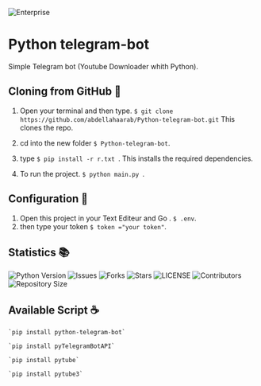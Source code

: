 ![Enterprise](https://github.com/abdellahaarab/ReduxToolkitApp/raw/main/public/assets/banner.jpg)


# Python telegram-bot
Simple Telegram bot (Youtube Downloader whith Python).



## Cloning from GitHub 📔

1. Open your terminal and then type. `$ git clone https://github.com/abdellahaarab/Python-telegram-bot.git` This clones the repo.
2. cd into the new folder `$ Python-telegram-bot`.

3. type  `$ pip install -r r.txt `. This installs the required dependencies.
4. To run the project. `$ python main.py `.

## Configuration 📔

1. Open this project in your Text Editeur and Go . `$ .env`.
2. then type your token `$ token ="your token"`.

##  Statistics 📚

![Python Version](https://img.shields.io/badge/Python-3-dodgerblue?style=for-the-badge&logo=appveyor)
![Issues](https://img.shields.io/github/issues/abdellahaarab/Youtube-Downloader-Flet-App?style=for-the-badge&logo=appveyor)
![Forks](https://img.shields.io/github/forks/abdellahaarab/Python-telegram-bot?style=for-the-badge&logo=appveyor)
![Stars](https://img.shields.io/github/stars/abdellahaarab/Python-telegram-bot-Flet-App?style=for-the-badge&logo=appveyor)
![LICENSE](https://img.shields.io/github/license/abdellahaarab/Python-telegram-bot?style=for-the-badge&logo=appveyor)
![Contributors](https://img.shields.io/github/contributors/abdellahaarab/Python-telegram-bot?style=for-the-badge&logo=appveyor)
![Repository Size](https://img.shields.io/github/repo-size/abdellahaarab/Python-telegram-bot?style=for-the-badge&logo=appveyor)</br>




## Available Script ☕

    `pip install python-telegram-bot`

    `pip install pyTelegramBotAPI`
    
    `pip install pytube`
    
    `pip install pytube3`

